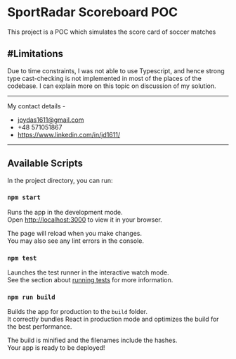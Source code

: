 # SportRadar Scoreboard POC

This project is a POC which simulates the score card of soccer matches


#Limitations
--------------
Due to time constraints, I was not able to use Typescript, and hence strong type cast-checking is not implemented in most of the places of the codebase.
I can explain more on this topic on discussion of my solution.
________________________________________________

My contact details - 
- joydas1611@gmail.com
- +48 571051867
- https://www.linkedin.com/in/jd1611/

______________________________________________

## Available Scripts

In the project directory, you can run:

### `npm start`

Runs the app in the development mode.\
Open [http://localhost:3000](http://localhost:3000) to view it in your browser.

The page will reload when you make changes.\
You may also see any lint errors in the console.

### `npm test`

Launches the test runner in the interactive watch mode.\
See the section about [running tests](https://facebook.github.io/create-react-app/docs/running-tests) for more information.

### `npm run build`

Builds the app for production to the `build` folder.\
It correctly bundles React in production mode and optimizes the build for the best performance.

The build is minified and the filenames include the hashes.\
Your app is ready to be deployed!

